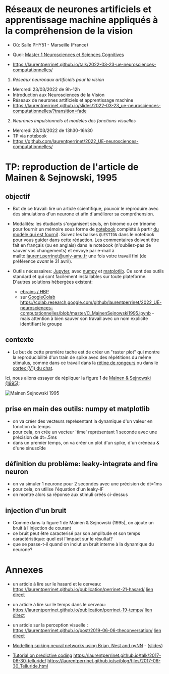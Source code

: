 
# Réseaux de neurones artificiels et apprentissage machine appliqués à la compréhension de la vision

* Où: Salle PHY51 - Marseille (France)

* Quoi: [Master 1 Neurosciences et Sciences Cognitives](https://ametice.univ-amu.fr/course/view.php?id=89069)

* https://laurentperrinet.github.io/talk/2022-03-23-ue-neurosciences-computationnelles/

1. _Réseaux neuronaux artificiels pour la vision_

  * Mercredi 23/03/2022 de 9h-12h
  * Introduction aux Neurosciences de la Vision
  * Réseaux de neurones artificiels et apprentissage machine
  * https://laurentperrinet.github.io/slides/2022-03-23_ue-neurosciences-computationnelles/?transition=fade

2. _Neurones impulsionnels et modèles des fonctions visuelles_
  * Mercredi 23/03/2022 de 13h30-16h30
  * TP via notebook
  * https://github.com/laurentperrinet/2022_UE-neurosciences-computationnelles/


# TP: reproduction de l'article de Mainen & Sejnowski, 1995

## objectif

* But de ce travail: lire un article scientifique, pouvoir le reproduire avec des simulations d'un neurone et afin d'améliorer sa compréhension.

* Modalités: les étudiants s'organisent seuls, en binome ou en trinome pour fournir un mémoire sous forme de [notebook](https://jupyter.org/) complété à partir [du modèle qui est fourni](https://raw.githubusercontent.com/laurentperrinet/2022_UE-neurosciences-computationnelles/master/C_MainenSejnowski1995.ipynb)). Suivez les balises `QUESTION` dans le notebook pour vous guider dans cette rédaction. Les commentaires doivent être fait en français (ou en anglais) dans le notebook (n'oubliez-pas de sauver vos changements) et envoyé par e-mail à mailto:laurent.perrinet@univ-amu.fr une fois votre travail fini (de préférence *avant* le 31 avril).

* Outils nécessaires: [Jupyter](https://jupyter.org/), avec [numpy](https://numpy.org/) et [matplotlib](https://matplotlib.org/). Ce sont des outils standard et qui sont facilement installables sur toute plateforme. D'autres solutions hébergées existent:
  * [ebrains / HBP](https://wiki.ebrains.eu/bin/view/Collabs/neuromorphic/SpiNNaker/)
  * sur  [GoogleColab](https://colab.research.google.com)  https://colab.research.google.com/github/laurentperrinet/2022_UE-neurosciences-computationnelles/blob/master/C_MainenSejnowski1995.ipynb - mais attention à bien sauver son travail avec un nom explicite identifiant le groupe

## contexte

* Le but de cette première tache est de créer un "raster plot" qui montre la reproducibilité d'un train de spike avec des répétitions du même stimulus, comme dans ce travail dans la [rétine de rongeurs](https://laurentperrinet.github.io/2019-04-03_a_course_on_vision_and_modelization/#/1/3) ou dans le [cortex (V1) du chat](https://laurentperrinet.github.io/2019-04-03_a_course_on_vision_and_modelization/#/1/6).

Ici, nous allons essayer de répliquer la figure 1 de [Mainen & Sejnowski (1995)](http://citeseerx.ist.psu.edu/viewdoc/download?doi=10.1.1.299.8560&rep=rep1&type=pdf):

![Mainen Sejnowski 1995](http://i.stack.imgur.com/ixnrz.png "figure 1")

## prise en main des outils: numpy et matplotlib

- on va créer des vecteurs représentant la dynamique d'un valeur en fonction du temps
- pour cela, on crée un vecteur `time' représentant 1 seconde avec une précision de dt=.5ms
- dans un premier temps, on va créer un plot d'un spike, d'un créneau & d'une sinusoïde

## définition du problème: leaky-integrate and fire neuron

- on va simuler 1 neurone pour 2 secondes avec une précision de dt=1ms
- pour cela, on utilise l'équation d'un leaky-IF
- on montre alors sa réponse aux stimuli créés ci-dessus

## injection d'un bruit

- Comme dans la figure 1 de Mainen & Sejnowski (1995), on ajoute un bruit à l'injection de courant
- ce bruit peut être caracterisé par son amplitude et son temps caractéristique: quel est l'impact sur le résultat?
- que se passe-t-il quand on inclut un bruit interne à la dynamique du neurone?

# Annexes

* un article à lire sur le hasard et le cerveau: https://laurentperrinet.github.io/publication/perrinet-21-hasard/ [lien direct](https://theconversation.com/le-jeu-du-cerveau-et-du-hasard-159388)

* un article à lire sur le temps dans le cerveau: https://laurentperrinet.github.io/publication/perrinet-19-temps/ [lien direct](https://theconversation.com/temps-et-cerveau-comment-notre-perception-nous-fait-voyager-dans-le-temps-127567)

* un article sur la perception visuelle : https://laurentperrinet.github.io/post/2019-06-06-theconversation/ [lien direct](https://theconversation.com/illusions-et-hallucinations-visuelles-une-porte-sur-la-perception-117389)

* [Modelling spiking neural networks using Brian, Nest and pyNN](https://laurentperrinet.github.io/talk/2019-04-03-a-course-on-vision-and-modelization/) - ([slides](https://laurentperrinet.github.io/2019-01-14_LACONEU/))

* [Tutorial on predictive coding](https://laurentperrinet.github.io/talk/2018-03-26-cours-neuro-comp-fep/)  https://laurentperrinet.github.io/talk/2017-06-30-telluride/ https://laurentperrinet.github.io/sciblog/files/2017-06-30_Telluride.html
